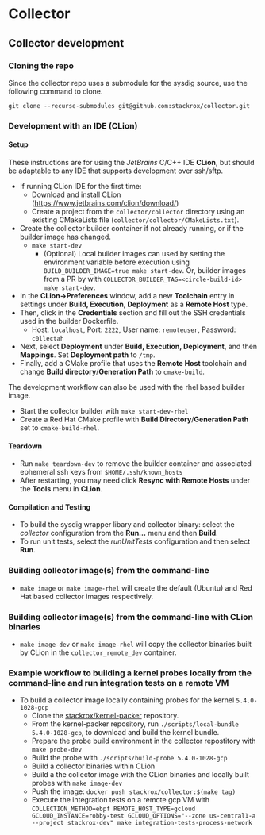 # Collector

## Collector development

### Cloning the repo

Since the collector repo uses a submodule for the sysdig source, use
the following command to clone.

```
git clone --recurse-submodules git@github.com:stackrox/collector.git
```

### Development with an IDE (CLion)

#### Setup
These instructions are for using the *JetBrains* C/C++ IDE **CLion**, but should be adaptable to any IDE that supports development over ssh/sftp.
- If running CLion IDE for the first time:
  - Download and install CLion (https://www.jetbrains.com/clion/download/)
  - Create a project from the `collector/collector` directory using an existing CMakeLists file (`collector/collector/CMakeLists.txt`).
- Create the collector builder container if not already running, or if the builder image has changed.
  - `make start-dev`
    - (Optional) Local builder images can used by setting the environment variable before execution using `BUILD_BUILDER_IMAGE=true make start-dev`.
Or, builder images from a PR by with `COLLECTOR_BUILDER_TAG=<circle-build-id> make start-dev`.
- In the **CLion->Preferences** window, add a new **Toolchain** entry in settings under **Build, Execution, Deployment** as a **Remote Host** type.
- Then, click in the **Credentials** section and fill out the SSH credentials used in the builder Dockerfile.
  - Host: `localhost`, Port: `2222`, User name: `remoteuser`, Password: `c0llectah`
- Next, select **Deployment** under **Build, Execution, Deployment**, and then **Mappings**. Set **Deployment path** to `/tmp`.
- Finally, add a CMake profile that uses the **Remote Host** toolchain and change **Build directory**/**Generation Path** to `cmake-build`.

The development workflow can also be used with the rhel based builder image.
  - Start the collector builder with `make start-dev-rhel`
  - Create a Red Hat CMake profile with **Build Directory**/**Generation Path** set to `cmake-build-rhel`.

#### Teardown
- Run `make teardown-dev` to remove the builder container and associated ephemeral ssh keys from `$HOME/.ssh/known_hosts`
- After restarting, you may need click **Resync with Remote Hosts** under the **Tools** menu in **CLion**.

#### Compilation and Testing
- To build the sysdig wrapper libary and collector binary: select the *collector* configuration from the **Run...** menu and then **Build**.
- To run unit tests, select the *runUnitTests* configuration and then select **Run**.

### Building collector image(s) from the command-line
- `make image` or `make image-rhel` will create the default (Ubuntu) and Red Hat based collector images respectively.

### Building collector image(s) from the command-line with CLion binaries
- `make image-dev` or `make image-rhel` will copy the collector binaries built by CLion in the `collector_remote_dev` container.

### Example workflow to building a kernel probes locally from the command-line and run integration tests on a remote VM
- To build a collector image locally containing probes for the kernel `5.4.0-1028-gcp`
  - Clone the [stackrox/kernel-packer](https://github.com/stackrox/kernel-packer) repository.
  - From the kernel-packer repository, run `./scripts/local-bundle 5.4.0-1028-gcp`, to download and build the kernel bundle.
  - Prepare the probe build environment in the collector repostitory with `make probe-dev`
  - Build the probe with `./scripts/build-probe 5.4.0-1028-gcp`
  - Build a collector binaries within CLion
  - Build a the collector image with the CLion binaries and locally built probes with `make image-dev`
  - Push the image: `docker push stackrox/collector:$(make tag)`
  - Execute the integration tests on a remote gcp VM with `COLLECTION_METHOD=ebpf REMOTE_HOST_TYPE=gcloud GCLOUD_INSTANCE=robby-test GCLOUD_OPTIONS="--zone us-central1-a --project stackrox-dev" make integration-tests-process-network`
